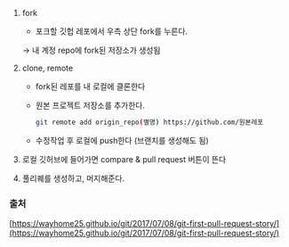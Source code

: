 1. fork
    - 포크할 깃헙 레포에서 우측 상단 fork를 누른다.

    → 내 계정 repo에 fork된 저장소가 생성됨

2. clone, remote
    - fork된 레포를 내 로컬에 클론한다
    - 원본 프로젝트 저장소를 추가한다.

        ```bash
        git remote add origin_repo(별명) https://github.com/원본레포
        ```

    - 수정작업 후 로컬에 push한다 (브랜치를 생성해도 됨)
3. 로컬 깃허브에 들어가면 compare & pull request 버튼이 뜬다
4. 풀리퀘를 생성하고, 머지해준다.

### 출처

[https://wayhome25.github.io/git/2017/07/08/git-first-pull-request-story/](https://wayhome25.github.io/git/2017/07/08/git-first-pull-request-story/)
